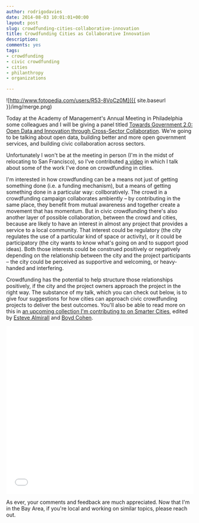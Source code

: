 ```yaml
---
author: rodrigodavies
date: 2014-08-03 10:01:01+00:00
layout: post
slug: crowdfunding-cities-collaborative-innovation
title: Crowdfunding Cities as Collaborative Innovation
description: 
comments: yes
tags:
- crowdfunding
- civic crowdfunding
- cities
- philanthropy
- organizations

---
```


![http://www.fotopedia.com/users/R53-8VoCz0M]({{ site.baseurl }}/img/merge.png)

Today at the Academy of Management's Annual Meeting in Philadelphia some colleagues and I will be giving a panel titled [Towards Government 2.0: Open Data and Innovation through Cross-Sector Collaboration](http://program.aom.org/2014/submission.asp?mode=ShowSession&SessionID=1026). We're going to be talking about open data, building better and more open government services, and building civic collaboration across sectors. 

Unfortunately I won't be at the meeting in person (I'm in the midst of relocating to San Francisco), so I've contributed [a video](https://www.youtube.com/watch?v=NbnQHKdIwLY) in which I talk about some of the work I've done on crowdfunding in cities. 

I'm interested in how crowdfunding can be a means not just of getting something done (i.e. a funding mechanism), but a means of getting something done in a particular way: collboratively. The crowd in a crowdfunding campaign collaborates ambiently – by contributing in the same place, they benefit from mutual awareness and together create a movement that has momentum. But in civic crowdfunding there's also another layer of possible collaboration, between the crowd and cities, because are likely to have an interest in almost any project that provides a service to a local community. That interest could be regulatory (the city regulates the use of a particular kind of space or activity), or it could be participatory (the city wants to know what's going on and to support good ideas). Both those interests could be construed positively or negatively depending on the relationship between the city and the project participants – the city could be perceived as supportive and welcoming, or heavy-handed and interfering.

Crowdfunding has the potential to help structure those relationships positively, if the city and the project owners approach the project in the right way. The substance of my talk, which you can check out below, is to give four suggestions for how cities can approach civic crowdfunding projects to deliver the best outcomes. You'll also be able to read more on this in [an upcoming collection I'm contributing to on Smarter Cities](http://rodrigodavies.com/civiccrowdfunding), edited by [Esteve Almirall](http://www.esade.edu/faculty/esteve.almirall) and [Boyd Cohen](http://boydcohen.com). 

<iframe width="100%" height="450" src="//www.youtube.com/embed/NbnQHKdIwLY" frameborder="0" allowfullscreen></iframe>

As ever, your comments and feedback are much appreciated. Now that I'm in the Bay Area, if you're local and working on similar topics, please reach out. 